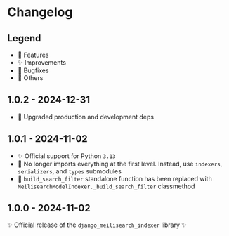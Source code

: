 # Changelog

## Legend

- 🚀 Features
- ✨ Improvements
- 🐞 Bugfixes
- 🔧 Others

## 1.0.2 - 2024-12-31

- 🔧 Upgraded production and development deps

## 1.0.1 - 2024-11-02

- ✨ Official support for Python `3.13`
- 🐞 No longer imports everything at the first level. Instead, use `indexers`, `serializers`, and `types` submodules
- 🔧 `build_search_filter` standalone function has been replaced with `MeilisearchModelIndexer._build_search_filter` classmethod

## 1.0.0 - 2024-11-02

✨ Official release of the `django_meilisearch_indexer` library ✨
